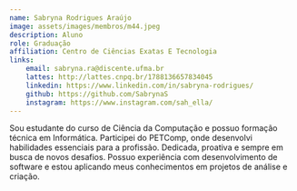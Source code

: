 ```yaml
---
name: Sabryna Rodrigues Araújo
image: assets/images/membros/m44.jpeg
description: Aluno
role: Graduação
affiliation: Centro de Ciências Exatas E Tecnologia
links:
	email: sabryna.ra@discente.ufma.br
	lattes: http://lattes.cnpq.br/1788136657834045
	linkedin: https://www.linkedin.com/in/sabryna-rodrigues/
	github: https://github.com/SabrynaS
	instagram: https://www.instagram.com/sah_ella/
---
```



Sou estudante do curso de Ciência da Computação e possuo formação técnica em Informática. Participei do PETComp, onde desenvolvi habilidades essenciais para a profissão. Dedicada, proativa e sempre em busca de novos desafios. Possuo experiência com desenvolvimento de software e estou aplicando meus conhecimentos em projetos de análise e criação.